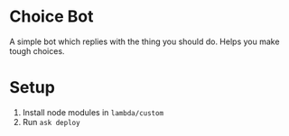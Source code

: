 # Choice Bot

A simple bot which replies with the thing you should do. Helps you make tough choices.

# Setup

1. Install node modules in `lambda/custom`
2. Run `ask deploy`
